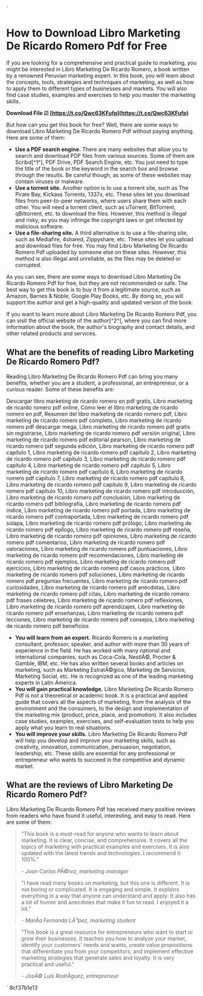 `
# How to Download Libro Marketing De Ricardo Romero Pdf for Free
 
If you are looking for a comprehensive and practical guide to marketing, you might be interested in Libro Marketing De Ricardo Romero, a book written by a renowned Peruvian marketing expert. In this book, you will learn about the concepts, tools, strategies and techniques of marketing, as well as how to apply them to different types of businesses and markets. You will also find case studies, examples and exercises to help you master the marketing skills.
 
**Download File ☑ [https://t.co/Qwc63KFufp](https://t.co/Qwc63KFufp)**


 
But how can you get this book for free? Well, there are some ways to download Libro Marketing De Ricardo Romero Pdf without paying anything. Here are some of them:
 
- **Use a PDF search engine.** There are many websites that allow you to search and download PDF files from various sources. Some of them are Scribd[^1^], PDF Drive, PDF Search Engine, etc. You just need to type the title of the book or the keyword in the search box and browse through the results. Be careful though, as some of these websites may contain viruses or malware.
- **Use a torrent site.** Another option is to use a torrent site, such as The Pirate Bay, Kickass Torrents, 1337x, etc. These sites let you download files from peer-to-peer networks, where users share them with each other. You will need a torrent client, such as uTorrent, BitTorrent, qBittorrent, etc. to download the files. However, this method is illegal and risky, as you may infringe the copyright laws or get infected by malicious software.
- **Use a file-sharing site.** A third alternative is to use a file-sharing site, such as Mediafire, 4shared, Zippyshare, etc. These sites let you upload and download files for free. You may find Libro Marketing De Ricardo Romero Pdf uploaded by someone else on these sites. However, this method is also illegal and unreliable, as the files may be deleted or corrupted.

As you can see, there are some ways to download Libro Marketing De Ricardo Romero Pdf for free, but they are not recommended or safe. The best way to get this book is to buy it from a legitimate source, such as Amazon, Barnes & Noble, Google Play Books, etc. By doing so, you will support the author and get a high-quality and updated version of the book.
 
If you want to learn more about Libro Marketing De Ricardo Romero Pdf, you can visit the official website of the author[^2^], where you can find more information about the book, the author's biography and contact details, and other related products and services.
`  `
## What are the benefits of reading Libro Marketing De Ricardo Romero Pdf?
 
Reading Libro Marketing De Ricardo Romero Pdf can bring you many benefits, whether you are a student, a professional, an entrepreneur, or a curious reader. Some of these benefits are:
 
Descargar libro marketing de ricardo romero en pdf gratis,  Libro marketing de ricardo romero pdf online,  Cómo leer el libro marketing de ricardo romero en pdf,  Resumen del libro marketing de ricardo romero pdf,  Libro marketing de ricardo romero pdf completo,  Libro marketing de ricardo romero pdf descargar mega,  Libro marketing de ricardo romero pdf gratis sin registrarse,  Libro marketing de ricardo romero pdf versión original,  Libro marketing de ricardo romero pdf editorial pearson,  Libro marketing de ricardo romero pdf segunda edición,  Libro marketing de ricardo romero pdf capítulo 1,  Libro marketing de ricardo romero pdf capítulo 2,  Libro marketing de ricardo romero pdf capítulo 3,  Libro marketing de ricardo romero pdf capítulo 4,  Libro marketing de ricardo romero pdf capítulo 5,  Libro marketing de ricardo romero pdf capítulo 6,  Libro marketing de ricardo romero pdf capítulo 7,  Libro marketing de ricardo romero pdf capítulo 8,  Libro marketing de ricardo romero pdf capítulo 9,  Libro marketing de ricardo romero pdf capítulo 10,  Libro marketing de ricardo romero pdf introducción,  Libro marketing de ricardo romero pdf conclusión,  Libro marketing de ricardo romero pdf bibliografía,  Libro marketing de ricardo romero pdf índice,  Libro marketing de ricardo romero pdf portada,  Libro marketing de ricardo romero pdf contraportada,  Libro marketing de ricardo romero pdf solapa,  Libro marketing de ricardo romero pdf prólogo,  Libro marketing de ricardo romero pdf epílogo,  Libro marketing de ricardo romero pdf reseña,  Libro marketing de ricardo romero pdf opiniones,  Libro marketing de ricardo romero pdf comentarios,  Libro marketing de ricardo romero pdf valoraciones,  Libro marketing de ricardo romero pdf puntuaciones,  Libro marketing de ricardo romero pdf recomendaciones,  Libro marketing de ricardo romero pdf ejemplos,  Libro marketing de ricardo romero pdf ejercicios,  Libro marketing de ricardo romero pdf casos prácticos,  Libro marketing de ricardo romero pdf soluciones,  Libro marketing de ricardo romero pdf preguntas frecuentes,  Libro marketing de ricardo romero pdf curiosidades,  Libro marketing de ricardo romero pdf anécdotas,  Libro marketing de ricardo romero pdf citas,  Libro marketing de ricardo romero pdf frases célebres,  Libro marketing de ricardo romero pdf reflexiones,  Libro marketing de ricardo romero pdf aprendizajes,  Libro marketing de ricardo romero pdf enseñanzas,  Libro marketing de ricardo romero pdf lecciones,  Libro marketing de ricardo romero pdf consejos,  Libro marketing de ricardo romero pdf beneficios

- **You will learn from an expert.** Ricardo Romero is a marketing consultant, professor, speaker, and author with more than 30 years of experience in the field. He has worked with many national and international companies, such as Coca-Cola, NestlÃ©, Procter & Gamble, IBM, etc. He has also written several books and articles on marketing, such as Marketing EstratÃ©gico, Marketing de Servicios, Marketing Social, etc. He is recognized as one of the leading marketing experts in Latin America.
- **You will gain practical knowledge.** Libro Marketing De Ricardo Romero Pdf is not a theoretical or academic book. It is a practical and applied guide that covers all the aspects of marketing, from the analysis of the environment and the consumers, to the design and implementation of the marketing mix (product, price, place, and promotion). It also includes case studies, examples, exercises, and self-evaluation tests to help you apply what you learn to real situations.
- **You will improve your skills.** Libro Marketing De Ricardo Romero Pdf will help you develop and improve your marketing skills, such as creativity, innovation, communication, persuasion, negotiation, leadership, etc. These skills are essential for any professional or entrepreneur who wants to succeed in the competitive and dynamic market.

## What are the reviews of Libro Marketing De Ricardo Romero Pdf?
 
Libro Marketing De Ricardo Romero Pdf has received many positive reviews from readers who have found it useful, interesting, and easy to read. Here are some of them:

> "This book is a must-read for anyone who wants to learn about marketing. It is clear, concise, and comprehensive. It covers all the topics of marketing with practical examples and exercises. It is also updated with the latest trends and technologies. I recommend it 100%."
> 
> <cite>- Juan Carlos PÃ©rez, marketing manager</cite>

> "I have read many books on marketing, but this one is different. It is not boring or complicated. It is engaging and simple. It explains everything in a way that anyone can understand and apply. It also has a lot of humor and anecdotes that make it fun to read. I enjoyed it a lot."
> 
> <cite>- MarÃ­a Fernanda LÃ³pez, marketing student</cite>

> "This book is a great resource for entrepreneurs who want to start or grow their businesses. It teaches you how to analyze your market, identify your customers' needs and wants, create value propositions that differentiate you from your competitors, and implement effective marketing strategies that generate sales and loyalty. It is very practical and useful."
> 
> <cite>- JosÃ© Luis RodrÃ­guez, entrepreneur</cite>

` 8cf37b1e13
 
